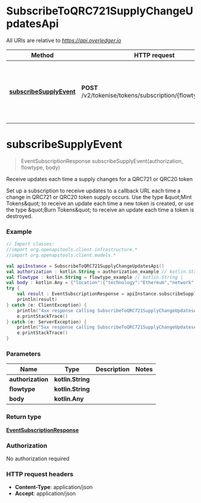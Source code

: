# SubscribeToQRC721SupplyChangeUpdatesApi

All URIs are relative to *https://api.overledger.io*

Method | HTTP request | Description
------------- | ------------- | -------------
[**subscribeSupplyEvent**](SubscribeToQRC721SupplyChangeUpdatesApi.md#subscribeSupplyEvent) | **POST** /v2/tokenise/tokens/subscription/{flowtype}/supply | Receive updates each time a supply changes for a QRC721 or QRC20 token


<a name="subscribeSupplyEvent"></a>
# **subscribeSupplyEvent**
> EventSubscriptionResponse subscribeSupplyEvent(authorization, flowtype, body)

Receive updates each time a supply changes for a QRC721 or QRC20 token

Set up a subscription to receive updates to a callback URL each time a change in QRC721 or QRC20 token supply occurs. Use the type \&quot;Mint Tokens\&quot; to receive an update each time a new token is created, or use the type \&quot;Burn Tokens\&quot; to receive an update each time a token is destroyed.

### Example
```kotlin
// Import classes:
//import org.openapitools.client.infrastructure.*
//import org.openapitools.client.models.*

val apiInstance = SubscribeToQRC721SupplyChangeUpdatesApi()
val authorization : kotlin.String = authorization_example // kotlin.String | 
val flowtype : kotlin.String = flowtype_example // kotlin.String | 
val body : kotlin.Any = {"location":{"technology":"Ethereum","network":"Ethereum Goerli Testnet"},"callbackUrl":"https://eo2vmypzncjgeoi.m.pipedream.net","type":"Burn Tokens","requestDetails":{"tokenName":"QNTNFT"}} // kotlin.Any | 
try {
    val result : EventSubscriptionResponse = apiInstance.subscribeSupplyEvent(authorization, flowtype, body)
    println(result)
} catch (e: ClientException) {
    println("4xx response calling SubscribeToQRC721SupplyChangeUpdatesApi#subscribeSupplyEvent")
    e.printStackTrace()
} catch (e: ServerException) {
    println("5xx response calling SubscribeToQRC721SupplyChangeUpdatesApi#subscribeSupplyEvent")
    e.printStackTrace()
}
```

### Parameters

Name | Type | Description  | Notes
------------- | ------------- | ------------- | -------------
 **authorization** | **kotlin.String**|  |
 **flowtype** | **kotlin.String**|  |
 **body** | **kotlin.Any**|  |

### Return type

[**EventSubscriptionResponse**](EventSubscriptionResponse.md)

### Authorization

No authorization required

### HTTP request headers

 - **Content-Type**: application/json
 - **Accept**: application/json

